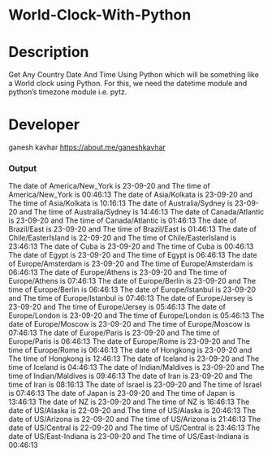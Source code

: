 # World-Clock-With-Python

# Description
Get Any Country Date And Time Using Python which will be something like a World clock using Python. For this, we need the datetime module and python’s timezone module i.e. pytz.

# Developer
ganesh kavhar https://about.me/ganeshkavhar

### Output 

The date of America/New_York is 23-09-20 and The time of America/New_York is 00:46:13
The date of Asia/Kolkata is 23-09-20 and The time of Asia/Kolkata is 10:16:13
The date of Australia/Sydney is 23-09-20 and The time of Australia/Sydney is 14:46:13
The date of Canada/Atlantic is 23-09-20 and The time of Canada/Atlantic is 01:46:13
The date of Brazil/East is 23-09-20 and The time of Brazil/East is 01:46:13
The date of Chile/EasterIsland is 22-09-20 and The time of Chile/EasterIsland is 23:46:13
The date of Cuba is 23-09-20 and The time of Cuba is 00:46:13
The date of Egypt is 23-09-20 and The time of Egypt is 06:46:13
The date of Europe/Amsterdam is 23-09-20 and The time of Europe/Amsterdam is 06:46:13
The date of Europe/Athens is 23-09-20 and The time of Europe/Athens is 07:46:13
The date of Europe/Berlin is 23-09-20 and The time of Europe/Berlin is 06:46:13
The date of Europe/Istanbul is 23-09-20 and The time of Europe/Istanbul is 07:46:13
The date of Europe/Jersey is 23-09-20 and The time of Europe/Jersey is 05:46:13
The date of Europe/London is 23-09-20 and The time of Europe/London is 05:46:13
The date of Europe/Moscow is 23-09-20 and The time of Europe/Moscow is 07:46:13
The date of Europe/Paris is 23-09-20 and The time of Europe/Paris is 06:46:13
The date of Europe/Rome is 23-09-20 and The time of Europe/Rome is 06:46:13
The date of Hongkong is 23-09-20 and The time of Hongkong is 12:46:13
The date of Iceland is 23-09-20 and The time of Iceland is 04:46:13
The date of Indian/Maldives is 23-09-20 and The time of Indian/Maldives is 09:46:13
The date of Iran is 23-09-20 and The time of Iran is 08:16:13
The date of Israel is 23-09-20 and The time of Israel is 07:46:13
The date of Japan is 23-09-20 and The time of Japan is 13:46:13
The date of NZ is 23-09-20 and The time of NZ is 16:46:13
The date of US/Alaska is 22-09-20 and The time of US/Alaska is 20:46:13
The date of US/Arizona is 22-09-20 and The time of US/Arizona is 21:46:13
The date of US/Central is 22-09-20 and The time of US/Central is 23:46:13
The date of US/East-Indiana is 23-09-20 and The time of US/East-Indiana is 00:46:13
